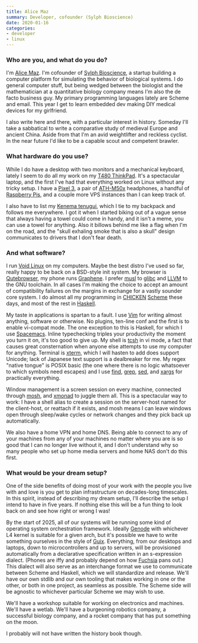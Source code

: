 ```yaml
---
title: Alice Maz
summary: Developer, cofounder (Sylph Bioscience)
date: 2020-01-16
categories:
- developer
- linux
---
```


### Who are you, and what do you do?

I'm [Alice Maz](https://www.alicemaz.com/ "Alice's website."). I'm cofounder of [Sylph Bioscience](https://sylph.io/ "Alice's bioscience company."), a startup building a computer platform for simulating the behavior of biological systems. I do general computer stuff, but being wedged between the biologist and the mathematician at a quantitative biology company means I'm also the de facto business guy. My primary programming languages lately are Scheme and email. This year I get to learn embedded dev making DIY medical devices for my girlfriend.

I also write here and there, with a particular interest in history. Someday I'll take a sabbatical to write a comparative study of medieval Europe and ancient China. Aside from that I'm an avid weightlifter and reckless cyclist. In the near future I'd like to be a capable scout and competent brawler.

### What hardware do you use?

While I do have a desktop with two monitors and a mechanical keyboard, lately I seem to do all my work on my [T480 ThinkPad][thinkpad-t480]. It's a spectacular laptop, and the first I've had that everything worked on Linux without any tricky setup. I have a [Pixel 3][pixel-3], a pair of [ATH-M50x][] headphones, a handful of [Raspberry Pis][raspberry-pi], and a couple more VPS instances than I can keep track of.

I also have to list my [Kenema tenugui](https://www.teamwakon.com/collections/kenema/products/kenema-shien-dokuro-the-dyed-tenugui "A cotton towel."), which I tie to my backpack and follows me everywhere. I got it when I started biking out of a vague sense that always having a towel could come in handy, and it isn't a meme, you can use a towel for anything. Also it billows behind me like a flag when I'm on the road, and the "skull exhaling smoke that is also a skull" design communicates to drivers that I don't fear death.

### And what software?

I run [Void Linux][void] on my computers. Maybe the best distro I've used so far, really happy to be back on a BSD-style init system. My browser is [Qutebrowser][], my phone runs [Graphene][grapheneos]. I prefer [musl][] to [glibc][] and [LLVM][] to the GNU toolchain. In all cases I'm making the choice to accept an amount of compatibility failures on the margins in exchange for a vastly sounder core system. I do almost all my programming in [CHICKEN][] [Scheme][] these days, and most of the rest in [Haskell][].

My taste in applications is spartan to a fault. I use [Vim][] for writing almost anything, software or otherwise. No plugins, ten-line conf and the first is to enable vi-compat mode. The one exception to this is Haskell, for which I use [Spacemacs][]. Inline typechecking triples your productivity the moment you turn it on, it's too good to give up. My shell is [tcsh][] in vi mode, a fact that causes great consternation when anyone else attempts to use my computer for anything. Terminal is [xterm][], which I will hasten to add does support Unicode; lack of Japanese text support is a dealbreaker for me. My regex "native tongue" is POSIX basic (the one where there is no logic whatsoever to which symbols need escapes) and I use [find][], [grep][], [sed][], and [xargs][] for practically everything.

Window management is a screen session on every machine, connected through [mosh][], and [xmonad][] to juggle them all. This is a spectacular way to work: I have a shell alias to create a session on the server-host named for the client-host, or reattach if it exists, and mosh means I can leave windows open through sleep/wake cycles or network changes and they pick back up automatically.

We also have a home VPN and home DNS. Being able to connect to any of your machines from any of your machines no matter where you are is so good that I can no longer live without it, and I don't understand why so many people who set up home media servers and home NAS don't do this first.

### What would be your dream setup?

One of the side benefits of doing most of your work with the people you live with and love is you get to plan infrastructure on decades-long timescales. In this spirit, instead of describing my dream setup, I'll describe the setup I intend to have in five years. If nothing else this will be a fun thing to look back on and see how right or wrong I was!

By the start of 2025, all of our systems will be running some kind of operating system orchestration framework. Ideally [Genode][] with whichever L4 kernel is suitable for a given arch, but it's possible we have to write something ourselves in the style of [Guix][]. Everything, from our desktops and laptops, down to microcontrollers and up to servers, will be provisioned automatically from a declarative specification written in an s-expression dialect. (Phones are iffy and probably depend on how [Fuchsia][] pans out.) This dialect will also serve as an interchange format we use to communicate between Scheme and Haskell, which we will standardize and release. We'll have our own stdlib and our own tooling that makes working in one or the other, or both in one project, as seamless as possible. The Scheme side will be agnostic to whichever particular Scheme we may wish to use.

We'll have a workshop suitable for working on electronics and machines. We'll have a wetlab. We'll have a burgeoning robotics company, a successful biology company, and a rocket company that has put something on the moon.

I probably will not have written the history book though.

[ath-m50x]: https://www.audio-technica.com/cms/headphones/99aff89488ddd6b1/index.html "Over-the-ear headphones."
[chicken]: https://call-cc.org/ "A Scheme compiler."
[find]: https://en.wikipedia.org/wiki/Find_%28command%29 "A command-line tool for searching for specific text in files."
[fuchsia]: https://en.wikipedia.org/wiki/Google_Fuchsia "An operating system."
[genode]: https://genode.org/ "An operating system framework."
[glibc]: https://en.wikipedia.org/wiki/GNU_C_Library "A standard library for C."
[grapheneos]: https://grapheneos.org/ "An open-source mobile OS compatible with Android."
[grep]: http://www.gnu.org/software/grep/ "A command-line tool for pattern matching in files."
[guix]: https://www.gnu.org/software/guix/manual/html_node/Package-Management.html "A package management system."
[haskell]: https://wiki.haskell.org/Haskell "A functional programming language."
[llvm]: http://llvm.org/ "A C/C++/Objective-C compiler."
[mosh]: https://mosh.org/ "A remote terminal shell system."
[musl]: https://www.musl-libc.org/ "A standard C library."
[pixel-3]: https://en.wikipedia.org/wiki/Pixel_3 "A 5.5 inch Android phone."
[qutebrowser]: https://qutebrowser.org/ "A keyboard-focused web browser."
[raspberry-pi]: https://en.wikipedia.org/wiki/Raspberry_Pi "A single-board hackable computer."
[scheme]: https://en.wikipedia.org/wiki/Scheme_(programming_language) "An alternative dialect of the Lisp programming language."
[sed]: http://www.gnu.org/software/sed/ "Text filtering software."
[spacemacs]: https://duckduckgo.com/?q=spacemacs&t=osx&ia=software "A distribution of emacs."
[tcsh]: http://web.archive.org/web/20170618044928/http://www.tcsh.org:80/Welcome "A command-line shell."
[thinkpad-t480]: https://www.lenovo.com/us/en/laptops/thinkpad/thinkpad-t-series/ThinkPad-T480/p/22TP2TT4800 "A 14 inch PC laptop."
[vim]: https://www.vim.org/ "A command-line text editor."
[void]: https://voidlinux.org/ "A Linux distribution."
[xargs]: https://en.wikipedia.org/wiki/Xargs "A command-line tool to execute commands from standard input."
[xmonad]: https://xmonad.org/ "A tiling window manager for X11."
[xterm]: https://en.wikipedia.org/wiki/Xterm "Terminal software for the X Window System."
